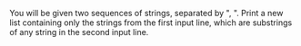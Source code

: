 You will be given two sequences of strings, separated by ", ". Print a new list containing only the strings from the first input line, which are substrings of any string in the second input line.
